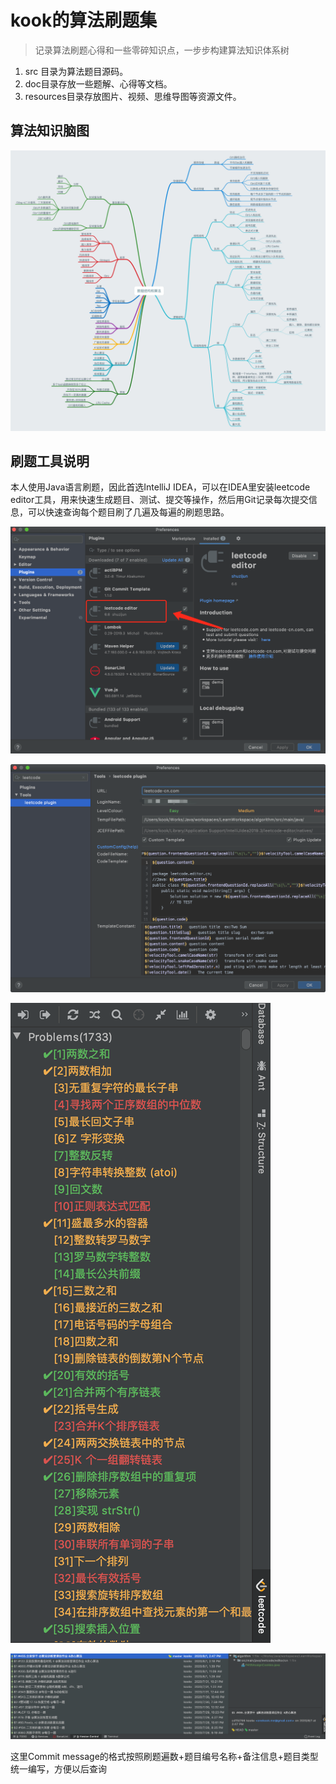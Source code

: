 # kook的算法刷题集

> 记录算法刷题心得和一些零碎知识点，一步步构建算法知识体系树

1. src 目录为算法题目源码。
2. doc目录存放一些题解、心得等文档。
3. resources目录存放图片、视频、思维导图等资源文件。

## 算法知识脑图

![算法脑图](https://github.com/kookx/algorithm/raw/master/resources/images/0_1.jpg)


## 刷题工具说明

本人使用Java语言刷题，因此首选IntelliJ IDEA，可以在IDEA里安装leetcode editor工具，用来快速生成题目、测试、提交等操作，然后用Git记录每次提交信息，可以快速查询每个题目刷了几遍及每遍的刷题思路。

![leetcode editor插件](https://github.com/kookx/algorithm/raw/master/resources/images/1.png)

![leetcode editor插件配置](https://github.com/kookx/algorithm/raw/master/resources/images/2.png)

![leetcode editor显示题目列表](https://github.com/kookx/algorithm/raw/master/resources/images/3.png)

![Git记录刷题情况](https://github.com/kookx/algorithm/raw/master/resources/images/4.png)

这里Commit message的格式按照刷题遍数+题目编号名称+备注信息+题目类型统一编写，方便以后查询